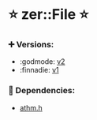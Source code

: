 # :star: zer::File :star:

### :heavy_plus_sign: Versions:
- :godmode: [v2](https://github.com/ZERDICORP/file-lib/tree/v2)
- :finnadie: [v1](https://github.com/ZERDICORP/file-lib/tree/v1)

### :couple_with_heart: Dependencies:
- [athm.h](https://github.com/ZERDICORP/athm-lib.git)
